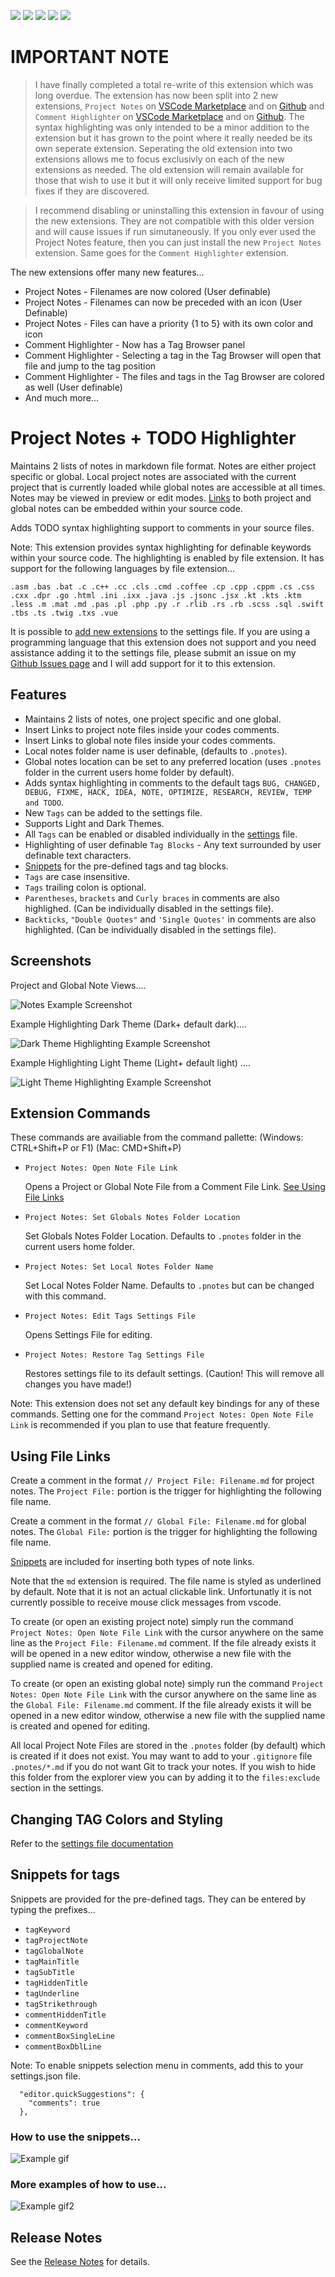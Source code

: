 ![](https://img.shields.io/visual-studio-marketplace/v/willasm.project-notes)
![](https://img.shields.io/visual-studio-marketplace/d/willasm.project-notes)
![](https://img.shields.io/visual-studio-marketplace/r/willasm.project-notes)
![](https://img.shields.io/visual-studio-marketplace/release-date/willasm.project-notes)
![](https://img.shields.io/visual-studio-marketplace/last-updated/willasm.project-notes)

# IMPORTANT NOTE
> I have finally completed a total re-write of this extension which was long overdue. The extension has now been split into 2 new extensions, `Project Notes` on [VSCode Marketplace](https://marketplace.visualstudio.com/items?itemName=willasm.pnotes) and on [Github](https://github.com/willasm/pnotes) and `Comment Highlighter` on [VSCode Marketplace](https://marketplace.visualstudio.com/items?itemName=willasm.comment-highlighter) and on [Github](https://github.com/willasm/comment-highlighter). The syntax highlighting was only intended to be a minor addition to the extension but it has grown to the point where it really needed be its own seperate extension. Seperating the old extension into two extensions allows me to focus exclusivly on each of the new extensions as needed. The old extension will remain available for those that wish to use it but it will only receive limited support for bug fixes if they are discovered.

> I recommend disabling or uninstalling this extension in favour of using the new extensions. They are not compatible with this older version and will cause issues if run simutaneously. If you only ever used the Project Notes feature, then you can just install the new `Project Notes` extension. Same goes for the `Comment Highlighter` extension.

The new extensions offer many new features...
- Project Notes - Filenames are now colored (User definable)
- Project Notes - Filenames can now be preceded with an icon (User Definable)
- Project Notes - Files can have a priority {1 to 5} with its own color and icon
- Comment Highlighter - Now has a Tag Browser panel
- Comment Highlighter - Selecting a tag in the Tag Browser will open that file and jump to the tag position
- Comment Highlighter - The files and tags in the Tag Browser are colored as well (User definable)
- And much more...

# Project Notes + TODO Highlighter

Maintains 2 lists of notes in markdown file format. Notes are either project specific or global. Local project notes are associated with the current project that is currently loaded while global notes are accessible at all times. Notes may be viewed in preview or edit modes. [Links](#using-file-links) to both project and global notes can be embedded within your source code.

Adds TODO syntax highlighting support to comments in your source files.

Note: This extension provides syntax highlighting for definable keywords within your source code. The highlighting is enabled by file extension. It has support for the following languages by file extension...

`.asm .bas .bat .c .c++ .cc .cls .cmd .coffee .cp .cpp .cppm .cs .css .cxx .dpr .go .html .ini .ixx .java .js .jsonc .jsx .kt .kts .ktm .less .m .mat .md .pas .pl .php .py .r .rlib .rs .rb .scss .sql .swift .tbs .ts .twig .txs .vue`

It is possible to [add new extensions](SETTINGS.md) to the settings file. If you are using a programming language that this extension does not support and you need assistance adding it to the settings file, please submit an issue on my [Github Issues page](https://github.com/willasm/project-notes/issues) and I will add support for it to this extension.

## Features
- Maintains 2 lists of notes, one project specific and one global.
- Insert Links to project note files inside your codes comments.
- Insert Links to global note files inside your codes comments.
- Local notes folder name is user definable, (defaults to `.pnotes`).
- Global notes location can be set to any preferred location (uses `.pnotes` folder in the current users home folder by default).
- Adds syntax highlighting in comments to the default tags `BUG, CHANGED, DEBUG, FIXME, HACK, IDEA, NOTE, OPTIMIZE, RESEARCH, REVIEW, TEMP and TODO`.
- New `Tags` can be added to the settings file.
- Supports Light and Dark Themes.
- All `Tags` can be enabled or disabled individually in the [settings](SETTINGS.md) file.
- Highlighting of user definable `Tag Blocks` - Any text surrounded by user definable text characters.
- [Snippets](#snippets-for-tags) for the pre-defined tags and tag blocks.
- `Tags` are case insensitive.
- `Tags` trailing colon is optional.
- `Parentheses`, `brackets` and `Curly braces` in comments are also highlighed. (Can be individually disabled in the settings file).
- `Backticks`, `"Double Quotes"` and `'Single Quotes'` in comments are also highlighted. (Can be individually disabled in the settings file).

## Screenshots
Project and Global Note Views....

![Notes Example Screenshot](./images/NoteViews.png)

Example Highlighting Dark Theme (Dark+ default dark)....

![Dark Theme Highlighting Example Screenshot](./images/DemoDark.png)

Example Highlighting Light Theme (Light+ default light) ....

![Light Theme Highlighting Example Screenshot](./images/DemoLight.png)

## Extension Commands
These commands are availiable from the command pallette: (Windows: CTRL+Shift+P or F1) (Mac: CMD+Shift+P)

- `Project Notes: Open Note File Link`

    Opens a Project or Global Note File from a Comment File Link. [See Using File Links](#using-file-links)

- `Project Notes: Set Globals Notes Folder Location`

    Set Globals Notes Folder Location. Defaults to `.pnotes` folder in the current users home folder.

- `Project Notes: Set Local Notes Folder Name`

    Set Local Notes Folder Name. Defaults to `.pnotes` but can be changed with this command.

- `Project Notes: Edit Tags Settings File`

    Opens Settings File for editing.

- `Project Notes: Restore Tag Settings File`

    Restores settings file to its default settings. (Caution! This will remove all changes you have made!)

Note: This extension does not set any default key bindings for any of these commands. Setting one for the command `Project Notes: Open Note File Link` is recommended if you plan to use that feature frequently.


## Using File Links
Create a comment in the format `// Project File: Filename.md` for project notes. The `Project File:` portion is the trigger for highlighting the following file name.

Create a comment in the format `// Global File: Filename.md` for global notes. The `Global File:` portion is the trigger for highlighting the following file name.

[Snippets](#snippets-for-tags) are included for inserting both types of note links.

Note that the `md` extension is required. The file name is styled as underlined by default. Note that it is not an actual clickable link. Unfortunatly it is not currently possible to receive mouse click messages from vscode.

To create (or open an existing project note) simply run the command `Project Notes: Open Note File Link` with the cursor anywhere on the same line as the `Project File: Filename.md` comment. If the file already exists it will be opened in a new editor window, otherwise a new file with the supplied name is created and opened for editing.

To create (or open an existing global note) simply run the command `Project Notes: Open Note File Link` with the cursor anywhere on the same line as the `Global File: Filename.md` comment. If the file already exists it will be opened in a new editor window, otherwise a new file with the supplied name is created and opened for editing.

All local Project Note Files are stored in the `.pnotes` folder (by default) which is created if it does not exist. You may want to add to your `.gitignore` file `.pnotes/*.md` if you do not want Git to track your notes. If you wish to hide this folder from the explorer view you can by adding it to the `files:exclude` section in the settings.

## Changing TAG Colors and Styling

Refer to the [settings file documentation](SETTINGS.md)

## Snippets for tags
Snippets are provided for the pre-defined tags. They can be entered by typing the prefixes...

- `tagKeyword`
- `tagProjectNote`
- `tagGlobalNote`
- `tagMainTitle`
- `tagSubTitle`
- `tagHiddenTitle`
- `tagUnderline`
- `tagStrikethrough`
- `commentHiddenTitle`
- `commentKeyword`
- `commentBoxSingleLine`
- `commentBoxDblLine`

Note: To enable snippets selection menu in comments, add this to your settings.json file.
```
  "editor.quickSuggestions": {
    "comments": true
  },
```

### How to use the snippets...

![Example gif](./images/Snippets.gif)

### More examples of how to use...

![Example gif2](./images/Snippets2.gif)

## Release Notes
See the [Release Notes](RELEASE.md) for details.


